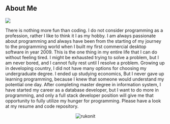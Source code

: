 ## About Me
<img align="center" src="https://github-readme-stats.vercel.app/api/<CARD_TYPE>/?username=rukonit&theme=gotham" />


There is nothing more fun than coding. I do not consider programming as a profession, rather I like to think it I as my hobby. I am always passionate about programming and always have been from the starting of my journey to the programming world when I built my first commercial desktop software in year 2009. This is the one thing in my entire life that I can do without feeling tired. I might be exhausted trying to solve a problem, but I am never bored, and I cannot fully rest until I resolve a problem. Growing up in developing country, I did not have many options for choosing my undergraduate degree. I ended up studying economics, But I never gave up learning programming, because I knew that someone would understand my potential one day. After completing master degree in information system, I have started my career as a database developer, but I want to do more in programming, and only a full stack developer position will give me that opportunity to fully utilize my hunger for programming.  Please have a look at my resume and code repository.

<p align="center"> <img src="https://github-readme-stats.vercel.app/api?username=rukonit&show_icons=true&theme=gotham" alt="rukonit" />
